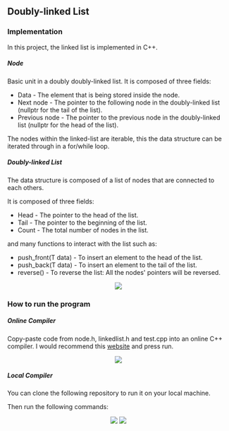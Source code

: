 ## Doubly-linked List

### Implementation

In this project, the linked list is implemented in C++.

##### Node

Basic unit in a doubly doubly-linked list. It is composed of three fields:
- Data - The element that is being stored inside the node.
- Next node - The pointer to the following node in the doubly-linked list (nullptr for the tail of the list).
- Previous node - The pointer to the previous node in the doubly-linked list (nullptr for the head of the list).

The nodes within the linked-list are iterable, this the data structure can be iterated through in a for/while loop.

##### Doubly-linked List

The data structure is composed of a list of nodes that are connected to each others.

It is composed of three fields:
- Head - The pointer to the head of the list.
- Tail - The pointer to the beginning of the list.
- Count - The total number of nodes in the list.

and many functions to interact with the list such as:
- push_front(T data) - To insert an element to the head of the list.
- push_back(T data) - To insert an element to the tail of the list.
- reverse() - To reverse the list: All the nodes' pointers will be reversed.

<div align = "center">
     <img src = "https://user-images.githubusercontent.com/39555683/131362412-b87cb603-fbcd-47be-a2e4-e2ee55577b34.png" />
</div>
  
### How to run the program

##### Online Compiler

Copy-paste code from node.h, linkedlist.h and test.cpp into an online C++ compiler. I would recommend this [website](https://www.onlinegdb.com/online_c++_compiler) and press run.


<div align = "center">
     <img src = "https://user-images.githubusercontent.com/39555683/131363261-b2b1765a-109c-4f19-89bf-c360f446c460.png" />
</div>

##### Local Compiler

You can clone the following repository to run it on your local machine.

Then run the following commands:

<div align = "center">
     <img src = "https://user-images.githubusercontent.com/39555683/131363878-67f579af-c14f-4217-886f-c3b32285d309.png" />
     <img src = "https://user-images.githubusercontent.com/39555683/131364100-c8ec88f6-01e6-4fdc-bfaf-56b05595f175.png" />
</div>
